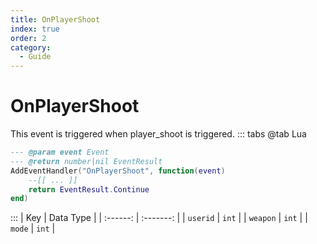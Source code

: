 ```yaml
---
title: OnPlayerShoot
index: true
order: 2
category:
  - Guide
---
```


# OnPlayerShoot
This event is triggered when player_shoot is triggered.
::: tabs
@tab Lua
```lua
--- @param event Event
--- @return number|nil EventResult
AddEventHandler("OnPlayerShoot", function(event)
    --[[ ... ]]
    return EventResult.Continue
end)
```

:::
|    Key   | Data Type |
| :------: | :-------: |
| `userid` |   `int`   |
| `weapon` |   `int`   |
|  `mode`  |   `int`   |